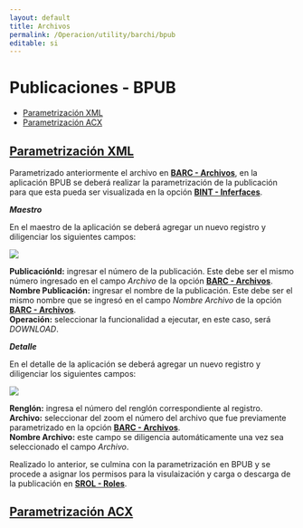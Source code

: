 ```yaml
---
layout: default
title: Archivos
permalink: /Operacion/utility/barchi/bpub
editable: si
---
```


# Publicaciones - BPUB

- [Parametrización XML](#parametrización-xml)
- [Parametrización ACX](#parametrización-acx)

## [Parametrización XML](http://docs.oasiscom.com/Operacion/utility/barchi/bpub#parametrización-xml)

Parametrizado anteriormente el archivo en [**BARC - Archivos**](http://docs.oasiscom.com/Operacion/utility/barchi/barc), en la aplicación BPUB se deberá realizar la parametrización de la publicación para que esta pueda ser visualizada en la opción [**BINT - Inferfaces**](http://docs.oasiscom.com/Operacion/utility/barchi/bint).  

**_Maestro_**

En el maestro de la aplicación se deberá agregar un nuevo registro y diligenciar los siguientes campos:

![](BPUB1.png)


**PublicaciónId:** ingresar el número de la publicación. Este debe ser el mismo número ingresado en el campo _Archivo_ de la opción [**BARC - Archivos**](http://docs.oasiscom.com/Operacion/utility/barchi/barc).  
**Nombre Publicación:** ingresar el nombre de la publicación. Este debe ser el mismo nombre que se ingresó en el campo _Nombre Archivo_ de la opción [**BARC - Archivos**](http://docs.oasiscom.com/Operacion/utility/barchi/barc).  
**Operación:** seleccionar la funcionalidad a ejecutar, en este caso, será _DOWNLOAD_.  


**_Detalle_**

En el detalle de la aplicación se deberá agregar un nuevo registro y diligenciar los siguientes campos:

![](BPUB2.png)

**Renglón:** ingresa el número del renglón correspondiente al registro.  
**Archivo:** seleccionar del zoom el número del archivo que fue previamente parametrizado en la opción [**BARC - Archivos**](http://docs.oasiscom.com/Operacion/utility/barchi/barc).  
**Nombre Archivo:** este campo se diligencia automáticamente una vez sea seleccionado el campo _Archivo_.


Realizado lo anterior, se culmina con la parametrización en BPUB y se procede a asignar los permisos para la visulaización y carga o descarga de la publicación en [**SROL - Roles**](http://docs.oasiscom.com/Operacion/system/sacceso/srol).

## [Parametrización ACX](http://docs.oasiscom.com/Operacion/utility/barchi/bpub#parametrización-acx)

